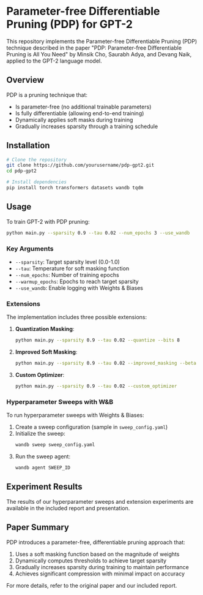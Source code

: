 # Parameter-free Differentiable Pruning (PDP) for GPT-2

This repository implements the Parameter-free Differentiable Pruning (PDP) technique described in the paper "PDP: Parameter-free Differentiable Pruning is All You Need" by Minsik Cho, Saurabh Adya, and Devang Naik, applied to the GPT-2 language model.

## Overview

PDP is a pruning technique that:
- Is parameter-free (no additional trainable parameters)
- Is fully differentiable (allowing end-to-end training)
- Dynamically applies soft masks during training
- Gradually increases sparsity through a training schedule

## Installation

```bash
# Clone the repository
git clone https://github.com/yourusername/pdp-gpt2.git
cd pdp-gpt2

# Install dependencies
pip install torch transformers datasets wandb tqdm
```

## Usage

To train GPT-2 with PDP pruning:

```bash
python main.py --sparsity 0.9 --tau 0.02 --num_epochs 3 --use_wandb
```

### Key Arguments

- `--sparsity`: Target sparsity level (0.0-1.0)
- `--tau`: Temperature for soft masking function
- `--num_epochs`: Number of training epochs
- `--warmup_epochs`: Epochs to reach target sparsity
- `--use_wandb`: Enable logging with Weights & Biases

### Extensions

The implementation includes three possible extensions:

1. **Quantization Masking**:
   ```bash
   python main.py --sparsity 0.9 --tau 0.02 --quantize --bits 8
   ```

2. **Improved Soft Masking**:
   ```bash
   python main.py --sparsity 0.9 --tau 0.02 --improved_masking --beta 5.0
   ```

3. **Custom Optimizer**:
   ```bash
   python main.py --sparsity 0.9 --tau 0.02 --custom_optimizer
   ```

### Hyperparameter Sweeps with W&B

To run hyperparameter sweeps with Weights & Biases:

1. Create a sweep configuration (sample in `sweep_config.yaml`)
2. Initialize the sweep:
   ```bash
   wandb sweep sweep_config.yaml
   ```
3. Run the sweep agent:
   ```bash
   wandb agent SWEEP_ID
   ```

## Experiment Results

The results of our hyperparameter sweeps and extension experiments are available in the included report and presentation.

## Paper Summary

PDP introduces a parameter-free, differentiable pruning approach that:
1. Uses a soft masking function based on the magnitude of weights
2. Dynamically computes thresholds to achieve target sparsity
3. Gradually increases sparsity during training to maintain performance
4. Achieves significant compression with minimal impact on accuracy

For more details, refer to the original paper and our included report.